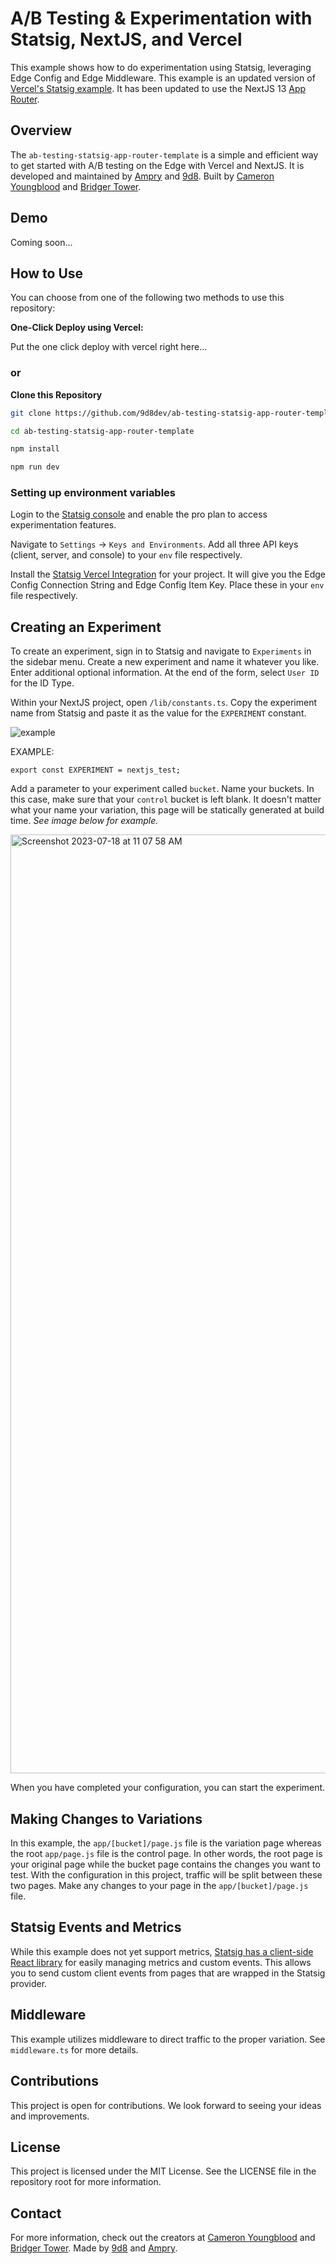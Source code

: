 # A/B Testing & Experimentation with Statsig, NextJS, and Vercel

This example shows how to do experimentation using Statsig, leveraging Edge Config and Edge Middleware. This example is an updated version of [Vercel's Statsig example](https://github.com/vercel/examples/tree/main/edge-middleware/ab-testing-statsig). It has been updated to use the NextJS 13 [App Router](https://nextjs.org/docs/app).

## Overview

The `ab-testing-statsig-app-router-template` is a simple and efficient way to get started with A/B testing on the Edge with Vercel and NextJS. It is developed and maintained by [Ampry](https://github.com/orgs/ampry) and [9d8](https://github.com/orgs/9d8dev). Built by [Cameron Youngblood](https://github.com/youngbloodcyb) and [Bridger Tower](https://github.com/brijr).

## Demo

Coming soon...

## How to Use

You can choose from one of the following two methods to use this repository:

**One-Click Deploy using Vercel:**

Put the one click deploy with vercel right here...

### or

**Clone this Repository**

```bash
git clone https://github.com/9d8dev/ab-testing-statsig-app-router-template.git

cd ab-testing-statsig-app-router-template

npm install

npm run dev
```

### Setting up environment variables

Login to the [Statsig console](https://console.statsig.com/) and enable the pro plan to access experimentation features.

Navigate to `Settings` -> `Keys and Environments`. Add all three API keys (client, server, and console) to your `env` file respectively.

Install the [Statsig Vercel Integration](https://vercel.com/integrations/statsig) for your project. It will give you the Edge Config Connection String and Edge Config Item Key. Place these in your `env` file respectively.

## Creating an Experiment

To create an experiment, sign in to Statsig and navigate to `Experiments` in the sidebar menu. Create a new experiment and name it whatever you like. Enter additional optional information. At the end of the form, select `User ID` for the ID Type.

Within your NextJS project, open `/lib/constants.ts`. Copy the experiment name from Statsig and paste it as the value for the `EXPERIMENT` constant.

![example](https://github.com/9d8dev/ab-testing-statsig-app-router-template/assets/95453018/cacf446e-af47-419c-8024-79dfa797d301)

EXAMPLE:

```
export const EXPERIMENT = nextjs_test;
```

Add a parameter to your experiment called `bucket`.
Name your buckets. In this case, make sure that your `control` bucket is left blank. It doesn't matter what your name your variation, this page will be statically generated at build time. _See image below for example._

<img width="1502" alt="Screenshot 2023-07-18 at 11 07 58 AM" src="https://github.com/9d8dev/ab-testing-statsig-app-router-template/assets/95453018/a964091e-0d84-450a-92fc-c0951241fecd">

When you have completed your configuration, you can start the experiment.

## Making Changes to Variations

In this example, the `app/[bucket]/page.js` file is the variation page whereas the root `app/page.js` file is the control page. In other words, the root page is your original page while the bucket page contains the changes you want to test. With the configuration in this project, traffic will be split between these two pages. Make any changes to your page in the `app/[bucket]/page.js` file.

## Statsig Events and Metrics

While this example does not yet support metrics, [Statsig has a client-side React library](https://docs.statsig.com/client/reactSDK) for easily managing metrics and custom events. This allows you to send custom client events from pages that are wrapped in the Statsig provider.

## Middleware

This example utilizes middleware to direct traffic to the proper variation. See `middleware.ts` for more details.

## Contributions

This project is open for contributions. We look forward to seeing your ideas and improvements.

## License

This project is licensed under the MIT License. See the LICENSE file in the repository root for more information.

## Contact

For more information, check out the creators at [Cameron Youngblood](https://github.com/youngbloodcyb) and [Bridger Tower](https://github.com/brijr).
Made by [9d8](https://9d8.dev) and [Ampry](https://ampry.com).
